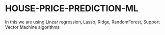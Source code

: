 # HOUSE-PRICE-PREDICTION-ML

In this we are using Linear regression, Lasso, Ridge, RandomForest, Support Vector Machine algorithms

